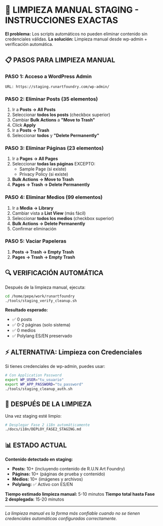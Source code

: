 # 🚀 LIMPIEZA MANUAL STAGING - INSTRUCCIONES EXACTAS

**El problema:** Los scripts automáticos no pueden eliminar contenido sin credenciales válidas.
**La solución:** Limpieza manual desde wp-admin + verificación automática.

## 📋 PASOS PARA LIMPIEZA MANUAL

### PASO 1: Acceso a WordPress Admin
```
URL: https://staging.runartfoundry.com/wp-admin/
```

### PASO 2: Eliminar Posts (35 elementos)
1. Ir a **Posts → All Posts**
2. Seleccionar **todos los posts** (checkbox superior)
3. Cambiar **Bulk Actions** a **"Move to Trash"**
4. Click **Apply**
5. Ir a **Posts → Trash**
6. Seleccionar **todos** y **"Delete Permanently"**

### PASO 3: Eliminar Páginas (23 elementos)
1. Ir a **Pages → All Pages**  
2. Seleccionar **todas las páginas** EXCEPTO:
   - Sample Page (si existe)
   - Privacy Policy (si existe)
3. **Bulk Actions → Move to Trash**
4. **Pages → Trash → Delete Permanently**

### PASO 4: Eliminar Medios (99 elementos)
1. Ir a **Media → Library**
2. Cambiar vista a **List View** (más fácil)
3. Seleccionar **todos los medios** (checkbox superior)
4. **Bulk Actions → Delete Permanently**
5. Confirmar eliminación

### PASO 5: Vaciar Papeleras
1. **Posts → Trash → Empty Trash**
2. **Pages → Trash → Empty Trash**

## 🔍 VERIFICACIÓN AUTOMÁTICA

Después de la limpieza manual, ejecuta:

```bash
cd /home/pepe/work/runartfoundry
./tools/staging_verify_cleanup.sh
```

**Resultado esperado:**
- ✅ 0 posts
- ✅ 0-2 páginas (solo sistema)
- ✅ 0 medios
- ✅ Polylang ES/EN preservado

## ⚡ ALTERNATIVA: Limpieza con Credenciales

Si tienes credenciales de wp-admin, puedes usar:

```bash
# Con Application Password
export WP_USER="tu_usuario"
export WP_APP_PASSWORD="tu_password"
./tools/staging_cleanup_auth.sh
```

## 🎯 DESPUÉS DE LA LIMPIEZA

Una vez staging esté limpio:

```bash
# Desplegar Fase 2 i18n automáticamente
./docs/i18n/DEPLOY_FASE2_STAGING.md
```

## 📊 ESTADO ACTUAL

**Contenido detectado en staging:**
- **Posts:** 10+ (incluyendo contenido de R.U.N Art Foundry)
- **Páginas:** 10+ (páginas de prueba y contenido)
- **Medios:** 10+ (imágenes y archivos)
- **Polylang:** ✅ Activo con ES/EN

**Tiempo estimado limpieza manual:** 5-10 minutos
**Tiempo total hasta Fase 2 desplegada:** 15-20 minutos

---

*La limpieza manual es la forma más confiable cuando no se tienen credenciales automáticas configuradas correctamente.*